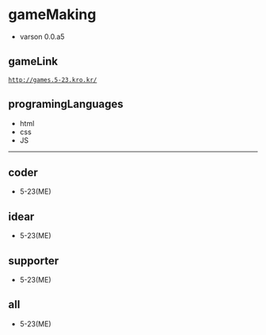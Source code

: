 # gameMaking
- varson 0.0.a5
## gameLink
<a href = 'http://games.5-23.kro.kr/' target = '_blank'>`http://games.5-23.kro.kr/`</a>
## programingLanguages
- html
- css
- JS
------------
## coder
- 5-23(ME)
## idear
- 5-23(ME)
## supporter
- 5-23(ME)
## all
- 5-23(ME)
